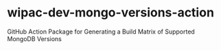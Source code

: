 # wipac-dev-mongo-versions-action
GitHub Action Package for Generating a Build Matrix of Supported MongoDB Versions
